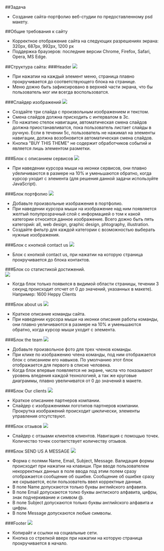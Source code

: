 ##Задача 
* Создание сайта-портфолио веб-студии по предоставленному psd макету. 

##Общие требования к сайту 
* Корректное отображение сайта на следующих разрешениях экрана: 320px, 687px, 992px, 1200 px 
* Поддержка браузеров: последние версии Chrome, Firefox, Safarі, Opera, MS Edge.

##Структура сайта: 
###Header 
![](https://github.com/OleksandrPetryk/Ignite/blob/master/001_JavaScript/project/images/template_01.png)

* При нажатии на каждый элемент меню, страница плавно прокручивается до соответствующего блока на странице.
* Меню дожно быть зафиксировано в верхней части экрана, что бы пользователь мог им всегда воспользоватся.
 

###Слайдер изображений 
![](https://github.com/OleksandrPetryk/Ignite/blob/master/001_JavaScript/project/images/template_02.png)

* Создайте три слайда с произвольным изображением и текстом.
* Смена слайдов должна присходить с интервалом в 3с. 
* По нажатию стелок навигации, автоматическая смена слайдов должна приостанавливатся, 
  пока пользователь листает слайды в ручную. Если в течении 5с, пользователь не нажимал на элементы навигации, 
  должна возобновится автоматическая смена слайдов.
* Кнопка "BUY THIS THEME" не содержит обработчиков событий и является лишь элементом разметки.


###Блок с описанием сервисов 
![](https://github.com/OleksandrPetryk/Ignite/blob/master/001_JavaScript/project/images/template_03.png)

* При наведении курсора мыши на иконки сервисов, они плавно уdеличиваются в размере на 10% и уменьшаются обратно, 
  когда курсор уходит с элемента (для решения данной задачи используйте JavaScript).

###Блок портфолио
![](https://github.com/OleksandrPetryk/Ignite/blob/master/001_JavaScript/project/images/template_04.png)
* Добавьте произвольные изображения в портфолио.
* При наведении курсора мыши на изображение над ним появляется желтый полупрозрачный слой с информацией о том к какой категории относится данное изображение. 
  Всего дожно быть пять категорий: all, web design, graphic design, phtography, illustration. 
* Создайте фильтр для каждой категории с возможностью выберать нужные изображения. 
  

###Блок с кнопкой contact us
![](https://github.com/OleksandrPetryk/Ignite/blob/master/001_JavaScript/project/images/template_05.png)
* Блок с кнопкой contact us, при нажатии на которую страница прокручивается до блока контактов. 
 
###Блок со статистикой достижений.  
![](https://github.com/OleksandrPetryk/Ignite/blob/master/001_JavaScript/project/images/template_06.png)
* Когда блок только появился в видимой области страницы, течении 3 секунд происходит отсчет от 0 до значений, указанных в макете).
  Например: 1600 Heppy Clients  

###Блок about us 
![](https://github.com/OleksandrPetryk/Ignite/blob/master/001_JavaScript/project/images/template_07.png)
* Краткое описание команды сайта. 
* При наведении курсора мыши на иконки описания работы команды, они плавно уеличиваются в размере на 10% и уменьшаются обратно, когда курсор мыши уходит с элемента. 


###Блок the team
![](https://github.com/OleksandrPetryk/Ignite/blob/master/001_JavaScript/project/images/template_08.png)
* Добавьте произвольное фото для трех членов команды.
* При клике по изображению члена команды, под ним отображается блок с описанием его навыков. По умолчанию этот блок отображается для первого в списке человека. 
* Когда блок впервые появляется не экране, числа что показывают уровень вледения каждой технологией, а так же круговые диаграммы, плавно увеличиватся от 0 до значений в макете.
 

###Блок Our clients 
![](https://github.com/OleksandrPetryk/Ignite/blob/master/001_JavaScript/project/images/template_09.png)
* Краткое описаниее партнеров компании. 
* Слайдер с изображениями логотипов партнеров компании. Прокрутка изображений происходит циклически, элементы управления отсутствуют. 

 ###Блок отзывов
![](https://github.com/OleksandrPetryk/Ignite/blob/master/001_JavaScript/project/images/template_10.png)
* Слайдер с отзыами клиентов клиентов. Навигация с помощью точек. Количество точек соответствует количеству отзывов.  

###Блок SEND US A MESSAGE 
![](https://github.com/OleksandrPetryk/Ignite/blob/master/001_JavaScript/project/images/template_11.png)
* Форма с полями Name, Email, Subject, Message. Валидация формы происходит при нажатии на клавиши. При вводе пользователем некорректных данных в поле ввода под этим полем сразу отображается сообщение об ошибке. Сообщение об ошибке сразу же скрывается, если пользователь ввел корректные данные. 
* В поле Name допускаются только буквы английского алфавита.
* В поле Email допускаются толко буквы англиского алфавита, цифры, знак подчеркивание и симвом @.
* В поле Subject допускаются только буквы английского алфавита и цифры.
* В поле Message допускаются любые символы.

###Footer 
![](https://github.com/OleksandrPetryk/Ignite/blob/master/001_JavaScript/project/images/template_11.png)
* Копирайт и ссылки на социальные сети.
* Кнопка со стрелкой вверх при нажатии на которую страница прокручивается в начало. 


